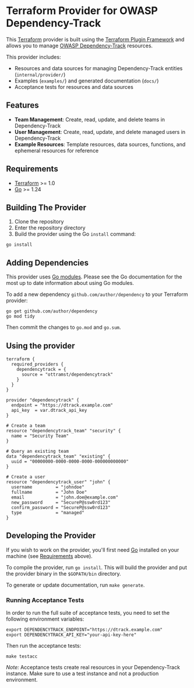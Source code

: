 # Terraform Provider for OWASP Dependency-Track

This [Terraform](https://www.terraform.io) provider is built using the [Terraform Plugin Framework](https://github.com/hashicorp/terraform-plugin-framework) and allows you to manage [OWASP Dependency-Track](https://dependencytrack.org/) resources.

This provider includes:

- Resources and data sources for managing Dependency-Track entities (`internal/provider/`)
- Examples (`examples/`) and generated documentation (`docs/`)
- Acceptance tests for resources and data sources

## Features

- **Team Management**: Create, read, update, and delete teams in Dependency-Track
- **User Management**: Create, read, update, and delete managed users in Dependency-Track
- **Example Resources**: Template resources, data sources, functions, and ephemeral resources for reference

## Requirements

- [Terraform](https://developer.hashicorp.com/terraform/downloads) >= 1.0
- [Go](https://golang.org/doc/install) >= 1.24

## Building The Provider

1. Clone the repository
1. Enter the repository directory
1. Build the provider using the Go `install` command:

```shell
go install
```

## Adding Dependencies

This provider uses [Go modules](https://github.com/golang/go/wiki/Modules).
Please see the Go documentation for the most up to date information about using Go modules.

To add a new dependency `github.com/author/dependency` to your Terraform provider:

```shell
go get github.com/author/dependency
go mod tidy
```

Then commit the changes to `go.mod` and `go.sum`.

## Using the provider

```hcl
terraform {
  required_providers {
    dependencytrack = {
      source = "ottramst/dependencytrack"
    }
  }
}

provider "dependencytrack" {
  endpoint = "https://dtrack.example.com"
  api_key  = var.dtrack_api_key
}

# Create a team
resource "dependencytrack_team" "security" {
  name = "Security Team"
}

# Query an existing team
data "dependencytrack_team" "existing" {
  uuid = "00000000-0000-0000-0000-000000000000"
}

# Create a user
resource "dependencytrack_user" "john" {
  username         = "johndoe"
  fullname         = "John Doe"
  email            = "john.doe@example.com"
  new_password     = "SecureP@ssw0rd123"
  confirm_password = "SecureP@ssw0rd123"
  type             = "managed"
}
```

## Developing the Provider

If you wish to work on the provider, you'll first need [Go](http://www.golang.org) installed on your machine (see [Requirements](#requirements) above).

To compile the provider, run `go install`. This will build the provider and put the provider binary in the `$GOPATH/bin` directory.

To generate or update documentation, run `make generate`.

### Running Acceptance Tests

In order to run the full suite of acceptance tests, you need to set the following environment variables:

```shell
export DEPENDENCYTRACK_ENDPOINT="https://dtrack.example.com"
export DEPENDENCYTRACK_API_KEY="your-api-key-here"
```

Then run the acceptance tests:

```shell
make testacc
```

*Note:* Acceptance tests create real resources in your Dependency-Track instance. Make sure to use a test instance and not a production environment.
